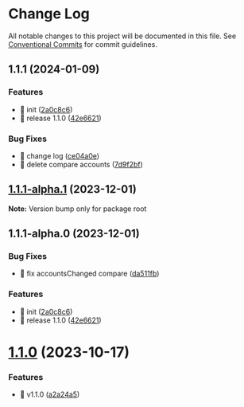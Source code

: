 # Change Log

All notable changes to this project will be documented in this file.
See [Conventional Commits](https://conventionalcommits.org) for commit guidelines.

## 1.1.1 (2024-01-09)

### Features

- 🎸 init ([2a0c8c6](https://github.com/Portkey-Wallet/portkey-providers/commit/2a0c8c6b7550209ba4a65f9b36272fb60d8068c5))
- 🎸 release 1.1.0 ([42e6621](https://github.com/Portkey-Wallet/portkey-providers/commit/42e662119949c2010d0ee916b8c5ddd34b0164c8))

### Bug Fixes

- 🐛 change log ([ce04a0e](https://github.com/Portkey-Wallet/portkey-providers/commit/ce04a0efeb6b12b790c84f6e9d68d513b4c00423))
- 🐛 delete compare accounts ([7d9f2bf](https://github.com/Portkey-Wallet/portkey-providers/commit/7d9f2bfad502aad03be273693dafa4e88826d94f))

## [1.1.1-alpha.1](https://portkey/Portkey-Wallet/portkey-providers/compare/v1.1.1-alpha.0...v1.1.1-alpha.1) (2023-12-01)

**Note:** Version bump only for package root

## 1.1.1-alpha.0 (2023-12-01)

### Bug Fixes

- 🐛 fix accountsChanged compare ([da511fb](https://portkey/Portkey-Wallet/portkey-providers/commits/da511fbdb549afe1cf27e126406952567d36e281))

### Features

- 🎸 init ([2a0c8c6](https://portkey/Portkey-Wallet/portkey-providers/commits/2a0c8c6b7550209ba4a65f9b36272fb60d8068c5))
- 🎸 release 1.1.0 ([42e6621](https://portkey/Portkey-Wallet/portkey-providers/commits/42e662119949c2010d0ee916b8c5ddd34b0164c8))

# [1.1.0](https://portkey/Portkey-Wallet/portkey-providers/compare/v1.0.0...v1.1.0) (2023-10-17)

### Features

- 🎸 v1.1.0 ([a2a24a5](https://github.com/Portkey-Wallet/portkey-providers/commits/a2a24a5d4287b8261c787746b132c0f01e8cd034))

